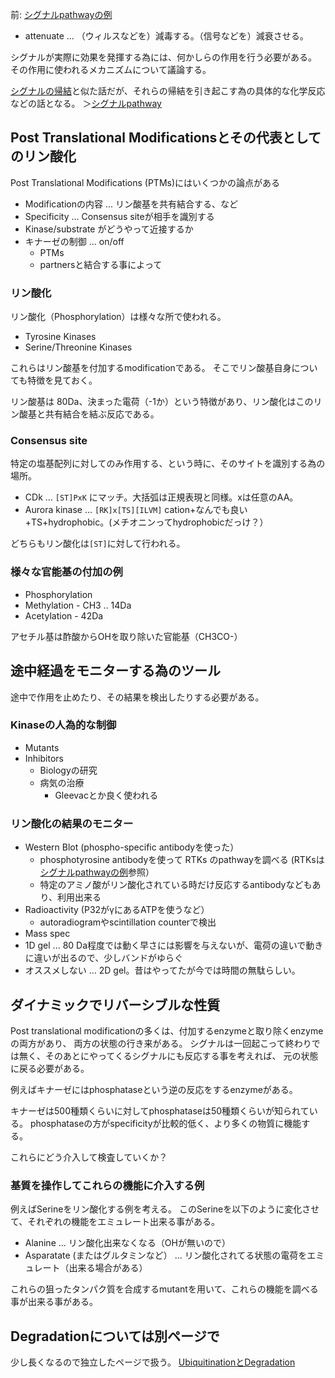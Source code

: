 前: [シグナルpathwayの例](シグナルpathwayの例.md)

- attenuate ... （ウィルスなどを）減毒する。（信号などを）減衰させる。

シグナルが実際に効果を発揮する為には、何かしらの作用を行う必要がある。
その作用に使われるメカニズムについて議論する。

[シグナルの帰結](シグナルの帰結.md)と似た話だが、それらの帰結を引き起こす為の具体的な化学反応などの話となる。
＞[シグナルpathway](シグナルpathway.md)

## Post Translational Modificationsとその代表としてのリン酸化

Post Translational Modifications (PTMs)にはいくつかの論点がある

- Modificationの内容 ... リン酸基を共有結合する、など
- Specificity ... Consensus siteが相手を識別する
- Kinase/substrate がどうやって近接するか
- キナーゼの制御 ... on/off
   - PTMs
   - partnersと結合する事によって


### リン酸化

リン酸化（Phosphorylation）は様々な所で使われる。

- Tyrosine Kinases
- Serine/Threonine Kinases

これらはリン酸基を付加するmodificationである。
そこでリン酸基自身についても特徴を見ておく。

リン酸基は 80Da、決まった電荷（-1か）という特徴があり、リン酸化はこのリン酸基と共有結合を結ぶ反応である。

### Consensus site

特定の塩基配列に対してのみ作用する、という時に、そのサイトを識別する為の場所。

- CDk ... `[ST]PxK` にマッチ。大括弧は正規表現と同様。xは任意のAA。
- Aurora kinase ... `[RK]x[TS][ILVM]` cation+なんでも良い+TS+hydrophobic。(メチオニンってhydrophobicだっけ？）

どちらもリン酸化は`[ST]`に対して行われる。

### 様々な官能基の付加の例

- Phosphorylation
- Methylation - CH3 .. 14Da
- Acetylation - 42Da

アセチル基は酢酸からOHを取り除いた官能基（CH3CO-）

## 途中経過をモニターする為のツール

途中で作用を止めたり、その結果を検出したりする必要がある。

### Kinaseの人為的な制御

- Mutants
- Inhibitors
   - Biologyの研究
   - 病気の治療
       - Gleevacとか良く使われる

### リン酸化の結果のモニター

- Western Blot (phospho-specific antibodyを使った）
    - phosphotyrosine antibodyを使って RTKs のpathwayを調べる (RTKsは[シグナルpathwayの例](シグナルpathwayの例.md)参照）
    - 特定のアミノ酸がリン酸化されている時だけ反応するantibodyなどもあり、利用出来る
- Radioactivity (P32がγにあるATPを使うなど）
    - autoradiogramやscintillation counterで検出
- Mass spec
- 1D gel ... 80 Da程度では動く早さには影響を与えないが、電荷の違いで動きに違いが出るので、少しバンドがゆらぐ
- オススメしない ... 2D gel。昔はやってたが今では時間の無駄らしい。

## ダイナミックでリバーシブルな性質

Post translational modificationの多くは、付加するenzymeと取り除くenzymeの両方があり、
両方の状態の行き来がある。
シグナルは一回起こって終わりでは無く、そのあとにやってくるシグナルにも反応する事を考えれば、
元の状態に戻る必要がある。

例えばキナーゼにはphosphataseという逆の反応をするenzymeがある。

キナーゼは500種類くらいに対してphosphataseは50種類くらいが知られている。
phosphataseの方がspecificityが比較的低く、より多くの物質に機能する。

これらにどう介入して検査していくか？

### 基質を操作してこれらの機能に介入する例

例えばSerineをリン酸化する例を考える。
このSerineを以下のように変化させて、それぞれの機能をエミュレート出来る事がある。

- Alanine ... リン酸化出来なくなる（OHが無いので）
- Asparatate (またはグルタミンなど） ... リン酸化されてる状態の電荷をエミュレート（出来る場合がある）

これらの狙ったタンパク質を合成するmutantを用いて、これらの機能を調べる事が出来る事がある。

## Degradationについては別ページで

少し長くなるので独立したページで扱う。
[UbiquitinationとDegradation](UbiquitinationとDegradation.md)